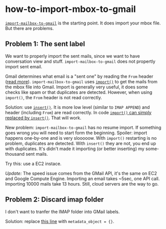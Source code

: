 # how-to-import-mbox-to-gmail

[`import-mailbox-to-gmail`](https://github.com/google/import-mailbox-to-gmail) is the starting point. It does import your mbox file. But there are problems.

## Problem 1: The sent label

We want to properly import the sent mails, since we want to have conversation view and stuff. `import-mailbox-to-gmail` does not propertly import sent email.

Gmail determines what email is a "sent one" by reading the `From` header ([read more](https://developers.google.com/gmail/api/guides/labels)). `import-mailbox-to-gmail` uses [`import()`](https://developers.google.com/gmail/api/v1/reference/users/messages/import) to get the mails from the mbox file into Gmail. Import is generally very useful, it does some checks like spam or that duplicates are detected. However, when using `import()`, the `From` header is not read correctly.

Solution: use [`insert()`](https://developers.google.com/gmail/api/v1/reference/users/messages/insert). It is more low level (similar to `IMAP APPEND`) and header (including `From`) are read correctly. In code [`import()` can simply replaced by `insert()`](https://github.com/google/import-mailbox-to-gmail/blob/master/import-mailbox-to-gmail.py#L233). That will work.

New problem: `import-mailbox-to-gmail` has no resume import. If something goes wrong you will need to start form the beginning. Spoiler: import happens one-by-one and is very slooooow. With `import()` restarting is no problem, duplicates are detected. With `insert()` they are not, you end up with duplicates. It's didn't made it importing (or better inserting) my some-thousand sent mails.

Try this: use a EC2 instace.

*Update:* The speed issue comes from the GMail API, it's the same on EC2 and Google Compute Engine. Importing an email takes ~5sec, one API call. Importing 10000 mails take 13 hours. Still, cloud servers are the way to go.

## Problem 2: Discard imap folder

I don't want to tranfer the IMAP folder into GMail labels.

Solution: replace [this line](https://github.com/google/import-mailbox-to-gmail/blob/master/import-mailbox-to-gmail.py#L223) with `metadata_object = {}`.
